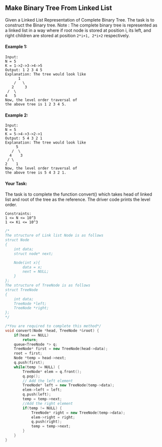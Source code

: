 ## Make Binary Tree From Linked List

Given a Linked List Representation of Complete Binary Tree. The task is to construct the Binary tree.
Note : The complete binary tree is represented as a linked list in a way where if root node is stored at position i, its left, and right children are stored at position `2*i+1, 2*i+2` respectively.

#### Example 1:

```
Input:
N = 5
K = 1->2->3->4->5
Output: 1 2 3 4 5
Explanation: The tree would look like
      1
    /   \
   2     3
 /  \
4   5
Now, the level order traversal of
the above tree is 1 2 3 4 5.
```

#### Example 2:

```
Input:
N = 5
K = 5->4->3->2->1
Output: 5 4 3 2 1
Explanation: The tree would look like
     5
   /  \
  4    3
 / \
2    1
Now, the level order traversal of
the above tree is 5 4 3 2 1.
```

#### Your Task:

The task is to complete the function convert() which takes head of linked list and root of the tree as the reference. The driver code prints the level order.

```
Constraints:
1 <= N <= 10^3
1 <= Ki <= 10^3
```

```c++
/*
The structure of Link list Node is as follows
struct Node
{
    int data;
    struct node* next;

    Node(int x){
        data = x;
        next = NULL;
    }
};
The structure of TreeNode is as follows
struct TreeNode
{
    int data;
    TreeNode *left;
    TreeNode *right;
};
*/

/*You are required to complete this method*/
void convert(Node *head, TreeNode *&root) {
    if(head == NULL)
        return;
    queue<TreeNode *> q;
    TreeNode* first = new TreeNode(head->data);
    root = first;
    Node *temp = head->next;
    q.push(first);
    while(temp != NULL) {
        TreeNode* elem = q.front();
        q.pop();
        // Add the left element
        TreeNode* left = new TreeNode(temp->data);
        elem->left = left;
        q.push(left);
        temp = temp->next;
        //Add the right element
        if(temp != NULL) {
            TreeNode* right = new TreeNode(temp->data);
            elem->right = right;
            q.push(right);
            temp = temp->next;
        }
    }
}
```
